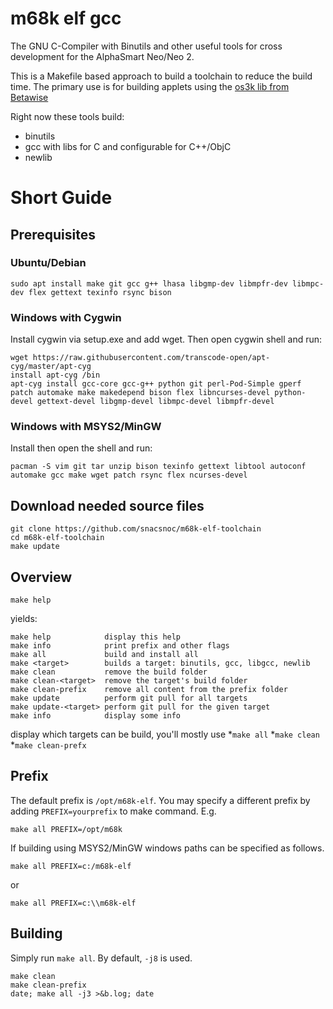 # m68k elf gcc
The GNU C-Compiler with Binutils and other useful tools for cross development for the AlphaSmart Neo/Neo 2.

This is a Makefile based approach to build a toolchain to reduce the build time. The primary use is for building applets using the [os3k lib from Betawise](https://github.com/isotherm/betawise/tree/master/os3k)

Right now these tools build:
* binutils
* gcc with libs for C and configurable for C++/ObjC
* newlib


# Short Guide
## Prerequisites

### Ubuntu/Debian
```
sudo apt install make git gcc g++ lhasa libgmp-dev libmpfr-dev libmpc-dev flex gettext texinfo rsync bison
```

### Windows with Cygwin
Install cygwin via setup.exe and add wget. Then open cygwin shell and run:

```
wget https://raw.githubusercontent.com/transcode-open/apt-cyg/master/apt-cyg
install apt-cyg /bin
apt-cyg install gcc-core gcc-g++ python git perl-Pod-Simple gperf patch automake make makedepend bison flex libncurses-devel python-devel gettext-devel libgmp-devel libmpc-devel libmpfr-devel
```

### Windows with MSYS2/MinGW
Install then open the shell and run:

```
pacman -S vim git tar unzip bison texinfo gettext libtool autoconf automake gcc make wget patch rsync flex ncurses-devel
```

## Download needed source files

```
git clone https://github.com/snacsnoc/m68k-elf-toolchain
cd m68k-elf-toolchain
make update
```

## Overview
```
make help
```
yields:
```
make help            display this help
make info            print prefix and other flags
make all             build and install all
make <target>        builds a target: binutils, gcc, libgcc, newlib
make clean           remove the build folder
make clean-<target>  remove the target's build folder
make clean-prefix    remove all content from the prefix folder
make update          perform git pull for all targets
make update-<target> perform git pull for the given target
make info            display some info

```
display which targets can be build, you'll mostly use
*`make all`
*`make clean`
*`make clean-prefx`
## Prefix
The default prefix is `/opt/m68k-elf`. You may specify a different prefix by adding `PREFIX=yourprefix` to make command. E.g.
```
make all PREFIX=/opt/m68k
```
If building using MSYS2/MinGW windows paths can be specified as follows.
```
make all PREFIX=c:/m68k-elf
```
or
```
make all PREFIX=c:\\m68k-elf
```



## Building
Simply run `make all`. By default, `-j8` is used.

```
make clean
make clean-prefix
date; make all -j3 >&b.log; date
```

